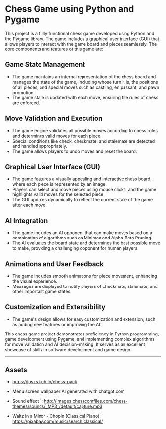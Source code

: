 # Chess Game using Python and Pygame

This project is a fully functional chess game developed using Python and the Pygame library. The game includes a graphical user interface (GUI) that allows players to interact with the game board and pieces seamlessly. The core components and features of this game are:

## Game State Management

- The game maintains an internal representation of the chess board and manages the state of the game, including whose turn it is, the positions of all pieces, and special moves such as castling, en passant, and pawn promotion.
- The game state is updated with each move, ensuring the rules of chess are enforced.

## Move Validation and Execution

- The game engine validates all possible moves according to chess rules and determines valid moves for each piece.
- Special conditions like check, checkmate, and stalemate are detected and handled appropriately.
- The game allows players to undo moves and reset the board.

## Graphical User Interface (GUI)

- The game features a visually appealing and interactive chess board, where each piece is represented by an image.
- Players can select and move pieces using mouse clicks, and the game highlights valid moves for the selected piece.
- The GUI updates dynamically to reflect the current state of the game after each move.

## AI Integration

- The game includes an AI opponent that can make moves based on a combination of algorithms such as Minimax and Alpha-Beta Pruning.
- The AI evaluates the board state and determines the best possible move to make, providing a challenging opponent for human players.

## Animations and User Feedback

- The game includes smooth animations for piece movement, enhancing the visual experience.
- Messages are displayed to notify players of checkmate, stalemate, and other important game states.

## Customization and Extensibility

- The game's design allows for easy customization and extension, such as adding new features or improving the AI.

This chess game project demonstrates proficiency in Python programming, game development using Pygame, and implementing complex algorithms for move validation and AI decision-making. It serves as an excellent showcase of skills in software development and game design.

---

## Assets

- https://joszs.itch.io/chess-pack
- Menu screen wallpaper AI generated with chatgpt.com
- Sound effect 1: http://images.chesscomfiles.com/chess-themes/sounds/_MP3_/default/capture.mp3

- Waltz in a Minor - Chopin (Classical Piano): https://pixabay.com/music/search/classical/

